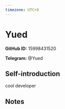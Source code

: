 ```yaml
---
timezone: UTC+8
---
```


# Yued

**GitHub ID:** 15998431520

**Telegram:** @Yued

## Self-introduction

cool developer

## Notes

<!-- Content_START -->


<!-- Content_END -->
